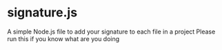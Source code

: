 signature.js
=====

A simple Node.js file to add your signature to each file in a project
Please run this if you know what are you doing
